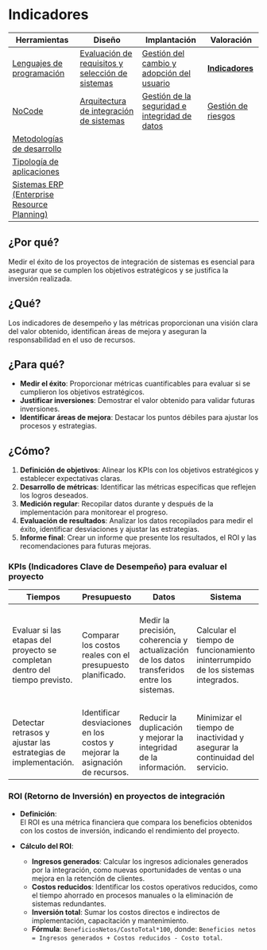 # Indicadores

|Herramientas|Diseño|Implantación|Valoración|
|-|-|-|-|
|[Lenguajes de programación](lenguajesProgramacion.md)|[Evaluación de requisitos y selección de sistemas](requisitos.md)|[Gestión del cambio y adopción del usuario](gestionDelCambio.md)|[**Indicadores**](indicadores.md)|
|[NoCode](noCode.md)|[Arquitectura de integración de sistemas](arquitectura.md)|[Gestión de la seguridad e integridad de datos](gestionSeguridad.md)|[Gestión de riesgos](riesgos.md)|
|[Metodologías de desarrollo](metodologiasDesarrollo.md)
|[Tipología de aplicaciones](tipologia.md)
|[Sistemas ERP (Enterprise Resource Planning)](erp.md)

## ¿Por qué?

Medir el éxito de los proyectos de integración de sistemas es esencial para asegurar que se cumplen los objetivos estratégicos y se justifica la inversión realizada.

## ¿Qué?

Los indicadores de desempeño y las métricas proporcionan una visión clara del valor obtenido, identifican áreas de mejora y aseguran la responsabilidad en el uso de recursos.

## ¿Para qué?

- **Medir el éxito**: Proporcionar métricas cuantificables para evaluar si se cumplieron los objetivos estratégicos.
- **Justificar inversiones**: Demostrar el valor obtenido para validar futuras inversiones.
- **Identificar áreas de mejora**: Destacar los puntos débiles para ajustar los procesos y estrategias.

## ¿Cómo?

1. **Definición de objetivos**: Alinear los KPIs con los objetivos estratégicos y establecer expectativas claras.
2. **Desarrollo de métricas**: Identificar las métricas específicas que reflejen los logros deseados.
3. **Medición regular**: Recopilar datos durante y después de la implementación para monitorear el progreso.
4. **Evaluación de resultados**: Analizar los datos recopilados para medir el éxito, identificar desviaciones y ajustar las estrategias.
5. **Informe final**: Crear un informe que presente los resultados, el ROI y las recomendaciones para futuras mejoras.

### KPIs (Indicadores Clave de Desempeño) para evaluar el proyecto

|Tiempos|Presupuesto|Datos|Sistema|Usuarios|Operaciones|
|-|-|-|-|-|-|
|Evaluar si las etapas del proyecto se completan dentro del tiempo previsto.|Comparar los costos reales con el presupuesto planificado.|Medir la precisión, coherencia y actualización de los datos transferidos entre los sistemas.|Calcular el tiempo de funcionamiento ininterrumpido de los sistemas integrados.|Evaluar mediante encuestas la facilidad de uso, rapidez y funcionalidad percibida por los usuarios finales.|Comparar los tiempos de proceso y costos operativos antes y después de la implementación.
|Detectar retrasos y ajustar las estrategias de implementación.|Identificar desviaciones en los costos y mejorar la asignación de recursos.|Reducir la duplicación y mejorar la integridad de la información.|Minimizar el tiempo de inactividad y asegurar la continuidad del servicio.|Recoger comentarios para futuras mejoras.|Identificar mejoras en la velocidad de respuesta y reducción de errores.

### ROI (Retorno de Inversión) en proyectos de integración

- **Definición**:  
  El ROI es una métrica financiera que compara los beneficios obtenidos con los costos de inversión, indicando el rendimiento del proyecto.

- **Cálculo del ROI**:  
  - **Ingresos generados**: Calcular los ingresos adicionales generados por la integración, como nuevas oportunidades de ventas o una mejora en la retención de clientes.
  - **Costos reducidos**: Identificar los costos operativos reducidos, como el tiempo ahorrado en procesos manuales o la eliminación de sistemas redundantes.
  - **Inversión total**: Sumar los costos directos e indirectos de implementación, capacitación y mantenimiento.
  - **Fórmula**: `BeneficiosNetos/CostoTotal*100`, donde: `Beneficios netos = Ingresos generados + Costos reducidos - Costo total`.
